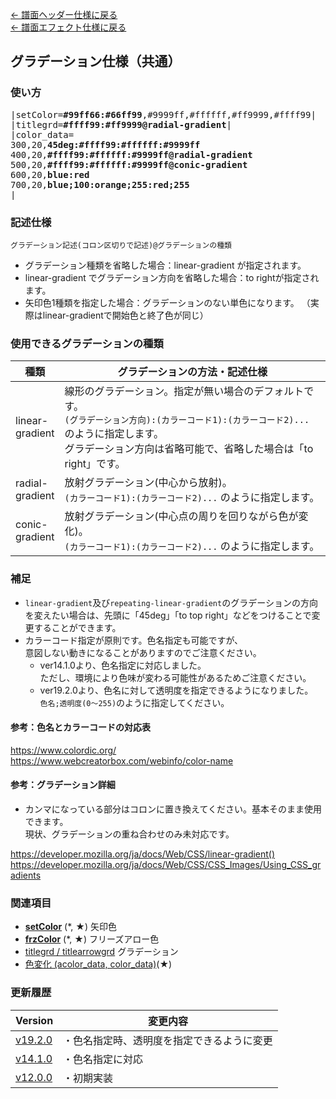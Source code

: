 [← 譜面ヘッダー仕様に戻る](dos_header.html)  
[← 譜面エフェクト仕様に戻る](dos_effect.html)  
## グラデーション仕様（共通）

### 使い方
<pre>
|setColor=<b>#99ff66:#66ff99</b>,#9999ff,#ffffff,#ff9999,#ffff99|
|titlegrd=<b>#ffff99:#ff9999@radial-gradient</b>|
|color_data=
300,20,<b>45deg:#ffff99:#ffffff:#9999ff</b>
400,20,<b>#ffff99:#ffffff:#9999ff@radial-gradient</b>
500,20,<b>#ffff99:#ffffff:#9999ff@conic-gradient</b>
600,20,<b>blue:red</b>
700,20,<b>blue;100:orange;255:red;255</b>
|
</pre>

### 記述仕様
```
グラデーション記述(コロン区切りで記述)@グラデーションの種類
```
- グラデーション種類を省略した場合：linear-gradient が指定されます。
- linear-gradient でグラデーション方向を省略した場合：to rightが指定されます。
- 矢印色1種類を指定した場合：グラデーションのない単色になります。
（実際はlinear-gradientで開始色と終了色が同じ）

### 使用できるグラデーションの種類

|種類|グラデーションの方法・記述仕様|
|----|----|
|linear-<br>gradient|線形のグラデーション。指定が無い場合のデフォルトです。<br>`(グラデーション方向):(カラーコード1):(カラーコード2)...` のように指定します。<br>グラデーション方向は省略可能で、省略した場合は「to right」です。|
|radial-<br>gradient|放射グラデーション(中心から放射)。<br>`(カラーコード1):(カラーコード2)...` のように指定します。|
|conic-<br>gradient|放射グラデーション(中心点の周りを回りながら色が変化)。<br>`(カラーコード1):(カラーコード2)...` のように指定します。|

### 補足
- `linear-gradient`及び`repeating-linear-gradient`のグラデーションの方向を変えたい場合は、先頭に「45deg」「to top right」などをつけることで変更することができます。  
- カラーコード指定が原則です。色名指定も可能ですが、  
意図しない動きになることがありますのでご注意ください。  
   - ver14.1.0より、色名指定に対応しました。  
ただし、環境により色味が変わる可能性があるためご注意ください。
   - ver19.2.0より、色名に対して透明度を指定できるようになりました。  
`色名;透明度(0～255)`のように指定してください。

#### 参考：色名とカラーコードの対応表
https://www.colordic.org/  
https://www.webcreatorbox.com/webinfo/color-name

#### 参考：グラデーション詳細
- カンマになっている部分はコロンに置き換えてください。基本そのまま使用できます。  
現状、グラデーションの重ね合わせのみ未対応です。  

https://developer.mozilla.org/ja/docs/Web/CSS/linear-gradient()  
https://developer.mozilla.org/ja/docs/Web/CSS/CSS_Images/Using_CSS_gradients

### 関連項目
- [**setColor**](dos-h0003-setColor.html) (*, ★)  矢印色
- [**frzColor**](dos-h0004-frzColor.html) (*, ★)  フリーズアロー色
- [titlegrd / titlearrowgrd](dos-h0032-titlegrd.html)  グラデーション
- [色変化 (acolor_data, color_data)](dos-e0002-colorData.html)(★)  

### 更新履歴

|Version|変更内容|
|----|----|
|[v19.2.0](https://github.com/cwtickle/danoniplus/releases/tag/v19.2.0)|・色名指定時、透明度を指定できるように変更|
|[v14.1.0](https://github.com/cwtickle/danoniplus/releases/tag/v14.1.0)|・色名指定に対応|
|[v12.0.0](https://github.com/cwtickle/danoniplus/releases/tag/v12.0.0)|・初期実装|
